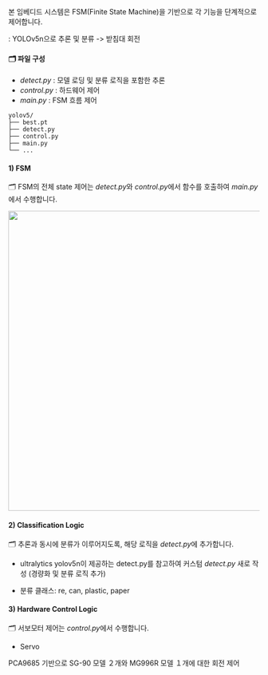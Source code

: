 본 임베디드 시스템은 FSM(Finite State Machine)을 기반으로 각 기능을 단계적으로 제어합니다. 

: YOLOv5n으로 추론 및 분류 -> 받침대 회전

#### 🗂️ 파일 구성

+ *detect.py* : 모델 로딩 및 분류 로직을 포함한 추론
+ *control.py* : 하드웨어 제어 
+ *main.py* : FSM 흐름 제어 

``` text
yolov5/
├── best.pt
├── detect.py
├── control.py
├── main.py
└── ...
```

#### 1) FSM

🗂️ FSM의 전체 state 제어는 *detect.py*와 *control.py*에서 함수를 호출하여 *main.py*에서 수행합니다.

<img src="https://github.com/user-attachments/assets/1d893be2-3b5b-410a-bf5b-e0ec1fc6386f" width="600"/>

#### 2) Classification Logic

🗂️ 추론과 동시에 분류가 이루어지도록, 해당 로직을 *detect.py*에 추가합니다. 

+ ultralytics yolov5n이 제공하는 detect.py를 참고하여 커스텀 *detect.py* 새로 작성 (경량화 및 분류 로직 추가)

+ 분류 클래스: re, can, plastic, paper


#### 3) Hardware Control Logic

🗂️ 서보모터 제어는 *control.py*에서 수행합니다. 

+ Servo

PCA9685 기반으로 SG-90 모델 ２개와 MG996R 모델 １개에 대한 회전 제어
